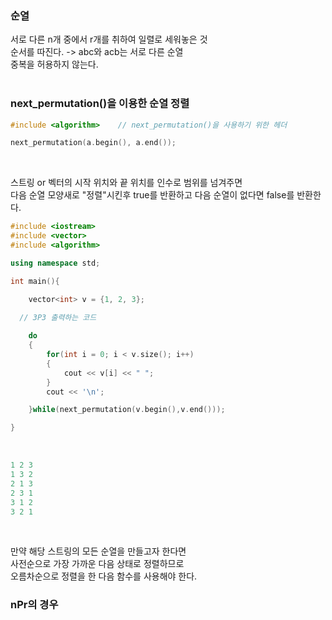 ### 순열
서로 다른 n개 중에서 r개를 취하여 일렬로 세워놓은 것   
순서를 따진다. -> abc와 acb는 서로 다른 순열   
중복을 허용하지 않는다.   
<br>

### next_permutation()을 이용한 순열 정렬
```C++
#include <algorithm>	// next_permutation()을 사용하기 위한 헤더

next_permutation(a.begin(), a.end());
```
<br>

스트링 or 벡터의 시작 위치와 끝 위치를 인수로 범위를 넘겨주면   
다음 순열 모양새로 "정렬"시킨후 true를 반환하고 다음 순열이 없다면 false를 반환한다.   
```C++
#include <iostream>
#include <vector>
#include <algorithm>

using namespace std;

int main(){

	vector<int> v = {1, 2, 3};
	
  // 3P3 출력하는 코드

	do
	{
		for(int i = 0; i < v.size(); i++)
		{
			cout << v[i] << " ";
		}
		cout << '\n';

	}while(next_permutation(v.begin(),v.end()));   

}
```
<br>

```C++
1 2 3
1 3 2
2 1 3
2 3 1
3 1 2
3 2 1
```
<br>

만약 해당 스트링의 모든 순열을 만들고자 한다면   
사전순으로 가장 가까운 다음 상태로 정렬하므로   
오름차순으로 정렬을 한 다음 함수를 사용해야 한다.
<br>

### nPr의 경우
